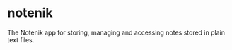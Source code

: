 notenik
=======

The Notenik app for storing, managing and accessing notes stored in plain text files. 
